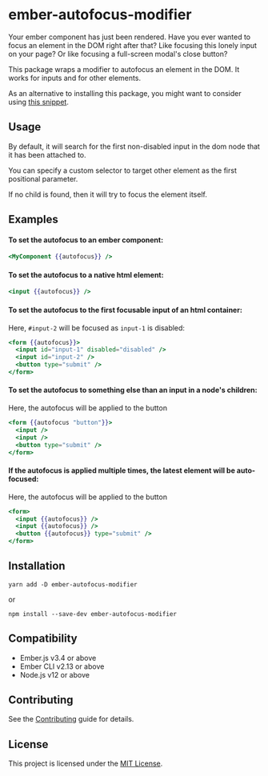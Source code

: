 ember-autofocus-modifier
==============================================================================

Your ember component has just been rendered. Have you ever wanted to focus an
element in the DOM right after that? Like focusing this lonely input on your
page? Or like focusing a full-screen modal's close button?

This package wraps a modifier to autofocus an element in the DOM. It works for
inputs and for other elements.

As an alternative to installing this package, you might want to consider using
[this snippet](https://github.com/qonto/ember-autofocus-modifier/blob/v0.0.1/addon/modifiers/autofocus.js).


Usage
------------------------------------------------------------------------------

By default, it will search for the first non-disabled input in the dom node that it has been attached to.

You can specify a custom selector to target other element as the first positional parameter.

If no child is found, then it will try to focus the element itself.

## Examples

#### To set the autofocus to an ember component:

```handlebars
<MyComponent {{autofocus}} />
```

#### To set the autofocus to a native html element:

```handlebars
<input {{autofocus}} />
```

#### To set the autofocus to the first focusable input of an html container:

Here, `#input-2` will be focused as `input-1` is disabled:

```handlebars
<form {{autofocus}}>
  <input id="input-1" disabled="disabled" />
  <input id="input-2" />
  <button type="submit" />
</form>
```

#### To set the autofocus to something else than an input in a node's children:

Here, the autofocus will be applied to the button

```handlebars
<form {{autofocus "button"}}>
  <input />
  <input />
  <button type="submit" />
</form>
```

#### If the autofocus is applied multiple times, the latest element will be auto-focused:

Here, the autofocus will be applied to the button

```handlebars
<form>
  <input {{autofocus}} />
  <input {{autofocus}} />
  <button {{autofocus}} type="submit" />
</form>
```


Installation
------------------------------------------------------------------------------

```
yarn add -D ember-autofocus-modifier
```
or 
```
npm install --save-dev ember-autofocus-modifier
```


Compatibility
------------------------------------------------------------------------------

* Ember.js v3.4 or above
* Ember CLI v2.13 or above
* Node.js v12 or above


Contributing
------------------------------------------------------------------------------

See the [Contributing](CONTRIBUTING.md) guide for details.


License
------------------------------------------------------------------------------

This project is licensed under the [MIT License](LICENSE.md).
